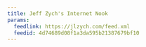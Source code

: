 ```yaml
---
title: Jeff Zych's Internet Nook
params:
  feedlink: https://jlzych.com/feed.xml
  feedid: 4d74689d08f1a3da595b21387679bf10
---
```

